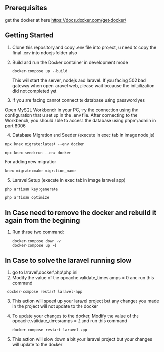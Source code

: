 ## Prerequisites

get the docker at here https://docs.docker.com/get-docker/

## Getting Started

1. Clone this repository and copy .env file into project, u need to copy the final .env into ndoejs folder also

2. Build and run the Docker container in development mode

   ```
   docker-compose up --build
   ```


   This will start the server, nodejs and laravel. If you facing 502 bad gateway when open laravel web, please wait because the initailization did not completed yet

3. If you are facing cannot connect to database using password yes


Open MySQL Workbench in your PC, try the connection using the configuration that u set up in the .env file. After connecting to the Workbench, you should able to access the database using phpmyadmin in port 8006



4. Database Migration and Seeder (execute in exec tab in image node js)

```
npx knex migrate:latest --env docker
```
```
npx knex seed:run --env docker
```

For adding new migration 
```
knex migrate:make migration_name
```


5. Laravel Setup (execute in exec tab in image laravel app)

```
php artisan key:generate

php artisan optimize 
```
   
## In Case need to remove the docker and rebuild it again from the begining


1. Run these two command:
   ```
   docker-compose down -v
   docker-compose up -d
   ```

## In Case to solve the laravel running slow


1. go to laravel\docker\php\php.ini
2. Modify the value of the opcache.validate_timestamps = 0 and run this command
  ```
   docker-compose restart laravel-app
   ```
3. This action will speed up your laravel project but any changes you made in the project will not update to the docker

4. To update your changes to the docker,  Modify the value of the opcache.validate_timestamps = 2 and run this command
   ```
   docker-compose restart laravel-app
   ```
5. This action will slow down a bit your laravel project but your changes will update to the docker
 
